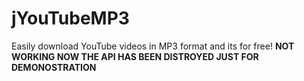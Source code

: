 # jYouTubeMP3
Easily download YouTube videos in MP3 format and its for free!
**NOT WORKING NOW THE API HAS BEEN DISTROYED JUST FOR DEMONOSTRATION**
